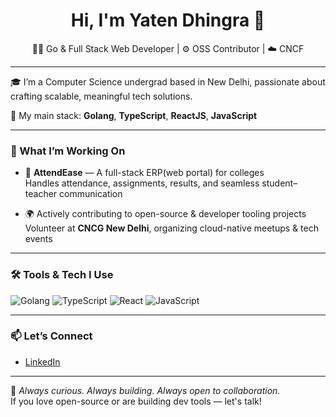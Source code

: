 <h1 align="center">Hi, I'm Yaten Dhingra 👋</h1>
<p align="center">
  🧑‍💻 Go & Full Stack Web Developer | ⚙️ OSS Contributor | ☁️ CNCF
</p>

---

🎓 I’m a Computer Science undergrad based in New Delhi, passionate about crafting scalable, meaningful tech solutions.  

🔧 My main stack: **Golang**, **TypeScript**, **ReactJS**, **JavaScript**

---

### 🚀 What I’m Working On

- 📘 **AttendEase** — A full-stack ERP(web portal) for colleges  
  Handles attendance, assignments, results, and seamless student–teacher communication

- 🌍 Actively contributing to open-source & developer tooling projects  
  Volunteer at **CNCG New Delhi**, organizing cloud-native meetups & tech events

---

### 🛠️ Tools & Tech I Use
![Golang](https://img.shields.io/badge/-Golang-00ADD8?style=for-the-badge&logo=go&logoColor=white)
![TypeScript](https://img.shields.io/badge/-TypeScript-3178C6?style=for-the-badge&logo=typescript&logoColor=white)
![React](https://img.shields.io/badge/-ReactJS-61DAFB?style=for-the-badge&logo=react&logoColor=black)
![JavaScript](https://img.shields.io/badge/-JavaScript-F7DF1E?style=for-the-badge&logo=javascript&logoColor=black)


---

### 📫 Let’s Connect

- [LinkedIn](https://linkedin.com/in/yaten2302)

---

🧠 *Always curious. Always building. Always open to collaboration.*  
If you love open-source or are building dev tools — let's talk!

